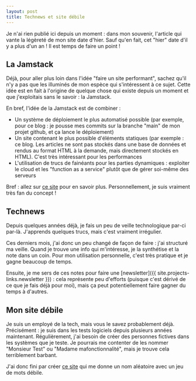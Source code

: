 ```yaml
---
layout: post
title: Technews et site débile
---
```


Je n'ai rien publié ici depuis un moment : dans mon souvenir, l'article qui vante la légèreté de mon site date d'hier. Sauf qu'en fait, cet "hier" date d'il y a plus d'un an ! Il est temps de faire un point ! 

## La Jamstack
Déjà, pour aller plus loin dans l'idée "faire un site performant", sachez qu'il n'y a pas que les illuminés de mon espèce qui s'intéressent à ce sujet.
Cette idée est en fait à l'origine de quelque chose qui existe depuis un moment et que j'exploitais sans le savoir : la Jamstack.

En bref, l'idée de la Jamstack est de combiner : 
- Un système de déploiement le plus automatisé possible (par exemple, pour ce blog : je pousse mes commits sur la branche "main" de mon projet github, et ça lance le déploiement)
- Un site contenant le plus possible d'éléments statiques (par exemple : ce blog. Les articles ne sont pas stockés dans une base de données et rendus au format HTML à la demande, mais directement stockés en HTML). C'est très intéressant pour les performances
- L'utilisation de trucs de fainéants pour les parties dynamiques : exploiter le cloud et les "function as a service" plutôt que de gérer soi-même des serveurs

Bref : allez sur [ce site](https://jamstatic.fr/2019/02/07/c-est-quoi-la-jamstack/) pour en savoir plus.
Personnellement, je suis vraiment très fan du concept !

## Technews
Depuis quelques années déjà, je fais un peu de veille technologique par-ci par-là.
J'apprends quelques trucs, mais c'est vraiment irrégulier.

Ces derniers mois, j'ai donc un peu changé de façon de faire : j'ai structuré ma veille.
Quand je trouve une info qui m'intéresse, je la synthétise et la note dans un coin.
Pour mon utilisation personnelle, c'est très pratique et je gagne beaucoup de temps.

Ensuite, je me sers de ces notes pour faire une [newsletter]({{ site.projects-links.newsletter }}) : cela représente peu d'efforts (puisque c'est dérivé de ce que je fais déjà pour moi), mais ça peut potentiellement faire gagner du temps à d'autres.

## Mon site débile
Je suis un employé de la tech, mais vous le savez probablement déjà.
Précisément : je suis dans les tests logiciels depuis plusieurs années maintenant.
Régulièrement, j'ai besoin de créer des personnes fictives dans les systèmes que je teste.
Je pourrais me contenter de les nommer "Monsieur Test" ou "Madame mafonctionnalité", mais je trouve cela terriblement barbant.

J'ai donc fini par créer [ce site](https://nomavecjeudemotsdebile.pages.dev/) qui me donne un nom aléatoire avec un jeu de mots débile.

